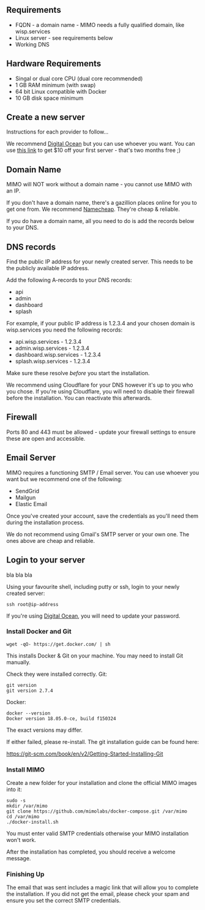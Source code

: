 ## Requirements

- FQDN - a domain name - MIMO needs a fully qualified domain, like wisp.services
- Linux server - see requirements below
- Working DNS 

## Hardware Requirements
 
- Singal or dual core CPU (dual core recommended)
- 1 GB RAM minimum (with swap)
- 64 bit Linux compatible with Docker
- 10 GB disk space minimum

## Create a new server

Instructions for each provider to follow...

We recommend [Digital Ocean](https://m.do.co/c/8504487cbb3a) but you can use whoever you want. You can use [this link](https://m.do.co/c/8504487cbb3a) to get $10 off your first server - that's two months free ;)

## Domain Name

MIMO will NOT work without a domain name - you cannot use MIMO with an IP. 

If you don't have a domain name, there's a gazillion places online for you to get one from. We recommend [Namecheap](https://namecheap.pxf.io/c/1248558/386170/5618). They're cheap & reliable.

If you do have a domain name, all you need to do is add the records below to your DNS.

## DNS records

Find the public IP address for your newly created server. This needs to be the publicly available IP address.

Add the following A-records to your DNS records:

- api
- admin
- dashboard
- splash

For example, if your public IP address is 1.2.3.4 and your chosen domain is wisp.services you need the following records:

- api.wisp.services - 1.2.3.4
- admin.wisp.services - 1.2.3.4
- dashboard.wisp.services - 1.2.3.4
- splash.wisp.services - 1.2.3.4

Make sure these resolve *before* you start the installation.

We recommend using Cloudflare for your DNS however it's up to you who you chose. If you're using Cloudflare, you will need to disable their firewall before the installation. You can reactivate this afterwards.

## Firewall

Ports 80 and 443 must be allowed - update your firewall settings to ensure these are open and accessible.

## Email Server

MIMO requires a functioning SMTP / Email server. You can use whoever you want but we recommend one of the following:

- SendGrid
- Mailgun
- Elastic Email

Once you've created your account, save the credentials as you'll need them during the installation process.

We do not recommend using Gmail's SMTP server or your own one. The ones above are cheap and reliable.

## Login to your server

bla bla bla

Using your favourite shell, including putty or ssh, login to your newly created server:

```
ssh root@ip-address
```

If you're using [Digital Ocean](https://m.do.co/c/8504487cbb3a), you will need to update your password.

### Install Docker and Git

```
wget -qO- https://get.docker.com/ | sh
```

This installs Docker & Git on your machine. You may need to install Git manually.

Check they were installed correctly. Git:

```
git version
git version 2.7.4
```

Docker:

```
docker --version
Docker version 18.05.0-ce, build f150324
```

The exact versions may differ.

If either failed, please re-install. The git installation guide can be found here:

https://git-scm.com/book/en/v2/Getting-Started-Installing-Git

### Install MIMO

Create a new folder for your installation and clone the official MIMO images into it:

```
sudo -s
mkdir /var/mimo
git clone https://github.com/mimolabs/docker-compose.git /var/mimo
cd /var/mimo
./docker-install.sh
```

You must enter valid SMTP credentials otherwise your MIMO installation won't work.

After the installation has completed, you should receive a welcome message.

### Finishing Up

The email that was sent includes a magic link that will allow you to complete the installation. If you did not get the email, please check your spam and ensure you set the correct SMTP credentials.
